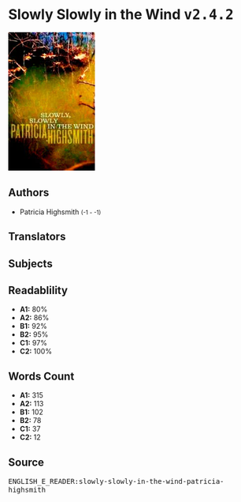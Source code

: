# Slowly Slowly in the Wind <kbd>v2.4.2</kbd>

![](./cover.medium.jpg "")

## Authors


 - Patricia Highsmith <small>(-1 - -1)</small>

## Translators



## Subjects



## Readablility


 - **A1:** 80%
 - **A2:** 86%
 - **B1:** 92%
 - **B2:** 95%
 - **C1:** 97%
 - **C2:** 100%

## Words Count


 - **A1:** 315
 - **A2:** 113
 - **B1:** 102
 - **B2:** 78
 - **C1:** 37
 - **C2:** 12

## Source


<kbd>ENGLISH_E_READER:slowly-slowly-in-the-wind-patricia-highsmith</kbd>
